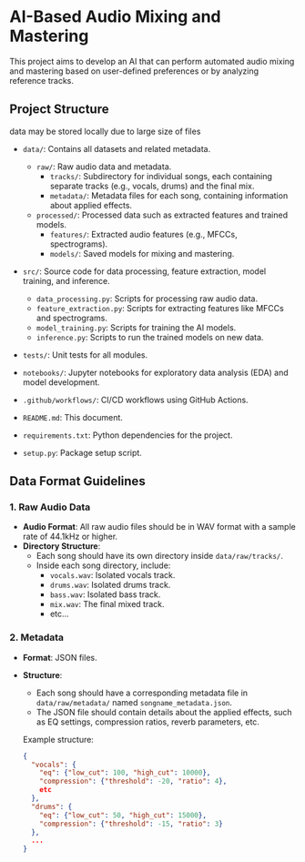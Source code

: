 # AI-Based Audio Mixing and Mastering

This project aims to develop an AI that can perform automated audio mixing and mastering based on user-defined preferences or by analyzing reference tracks.

## Project Structure
data may be stored locally due to large size of files
- `data/`: Contains all datasets and related metadata.
  - `raw/`: Raw audio data and metadata.
    - `tracks/`: Subdirectory for individual songs, each containing separate tracks (e.g., vocals, drums) and the final mix.
    - `metadata/`: Metadata files for each song, containing information about applied effects.
  - `processed/`: Processed data such as extracted features and trained models.
    - `features/`: Extracted audio features (e.g., MFCCs, spectrograms).
    - `models/`: Saved models for mixing and mastering.

- `src/`: Source code for data processing, feature extraction, model training, and inference.
  - `data_processing.py`: Scripts for processing raw audio data.
  - `feature_extraction.py`: Scripts for extracting features like MFCCs and spectrograms.
  - `model_training.py`: Scripts for training the AI models.
  - `inference.py`: Scripts to run the trained models on new data.

- `tests/`: Unit tests for all modules.

- `notebooks/`: Jupyter notebooks for exploratory data analysis (EDA) and model development.

- `.github/workflows/`: CI/CD workflows using GitHub Actions.

- `README.md`: This document.

- `requirements.txt`: Python dependencies for the project.

- `setup.py`: Package setup script.

## Data Format Guidelines

### 1. Raw Audio Data

- **Audio Format**: All raw audio files should be in WAV format with a sample rate of 44.1kHz or higher.
- **Directory Structure**: 
  - Each song should have its own directory inside `data/raw/tracks/`.
  - Inside each song directory, include:
    - `vocals.wav`: Isolated vocals track.
    - `drums.wav`: Isolated drums track.
    - `bass.wav`: Isolated bass track.
    - `mix.wav`: The final mixed track.
    - etc...

### 2. Metadata

- **Format**: JSON files.
- **Structure**:
  - Each song should have a corresponding metadata file in `data/raw/metadata/` named `songname_metadata.json`.
  - The JSON file should contain details about the applied effects, such as EQ settings, compression ratios, reverb parameters, etc.
  
  Example structure:
  ```json
  {
    "vocals": {
      "eq": {"low_cut": 100, "high_cut": 10000},
      "compression": {"threshold": -20, "ratio": 4},
      etc
    },
    "drums": {
      "eq": {"low_cut": 50, "high_cut": 15000},
      "compression": {"threshold": -15, "ratio": 3}
    },
    ...
  }
